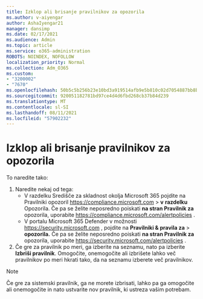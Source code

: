 ```yaml
---
title: Izklop ali brisanje pravilnikov za opozorila
ms.author: v-aiyengar
author: AshaIyengar21
manager: dansimp
ms.date: 02/17/2021
ms.audience: Admin
ms.topic: article
ms.service: o365-administration
ROBOTS: NOINDEX, NOFOLLOW
localization_priority: Normal
ms.collection: Adm_O365
ms.custom:
- "3200002"
- "7670"
ms.openlocfilehash: 50b5c5b256b23e10bd3a919514afb9e5b810c02d7054887bb8bb191e21a0c81e
ms.sourcegitcommit: 920051182781bd97ce4d4d6fbd268cb37b84d239
ms.translationtype: MT
ms.contentlocale: sl-SI
ms.lasthandoff: 08/11/2021
ms.locfileid: "57902232"
---
```

# <a name="turn-off-or-delete-alert-policies"></a>Izklop ali brisanje pravilnikov za opozorila

To naredite tako:

1. Naredite nekaj od tega:
   - V razdelku Središče za skladnost okolja Microsoft 365 pojdite na Pravilniki opozoril <https://compliance.microsoft.com>  \> **v** **razdelku** Opozorila. Če pa se želite neposredno poiskati **na stran Pravilnik za** opozorila, uporabite <https://compliance.microsoft.com/alertpolicies> .
   - V portalu Microsoft 365 Defender v možnosti <https://security.microsoft.com> , pojdite na **Pravilniki & pravila za** \> **opozorila.** Če pa se želite neposredno poiskati **na stran Pravilnik za** opozorila, uporabite <https://security.microsoft.com/alertpolicies> .
2. Če gre za pravilnik po meri, ga izberite na seznamu, nato pa izberite **Izbriši pravilnik**. Omogočite, onemogočite ali izbrišete lahko več pravilnikov po meri hkrati tako, da na seznamu izberete več pravilnikov.

> [!NOTE]
> Če gre za sistemski pravilnik, ga ne morete izbrisati, lahko pa ga omogočite ali onemogočite in nato ustvarite nov pravilnik, ki ustreza vašim potrebam.
